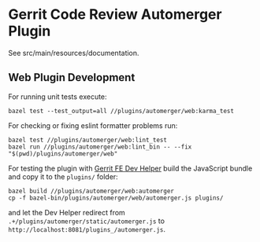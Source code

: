 # Gerrit Code Review Automerger Plugin

See src/main/resources/documentation.

## Web Plugin Development

For running unit tests execute:

    bazel test --test_output=all //plugins/automerger/web:karma_test

For checking or fixing eslint formatter problems run:

    bazel test //plugins/automerger/web:lint_test
    bazel run //plugins/automerger/web:lint_bin -- --fix "$(pwd)/plugins/automerger/web"

For testing the plugin with
[Gerrit FE Dev Helper](https://gerrit.googlesource.com/gerrit-fe-dev-helper/)
build the JavaScript bundle and copy it to the `plugins/` folder:

    bazel build //plugins/automerger/web:automerger
    cp -f bazel-bin/plugins/automerger/web/automerger.js plugins/

and let the Dev Helper redirect from `.+/plugins/automerger/static/automerger.js` to
`http://localhost:8081/plugins_/automerger.js`.

